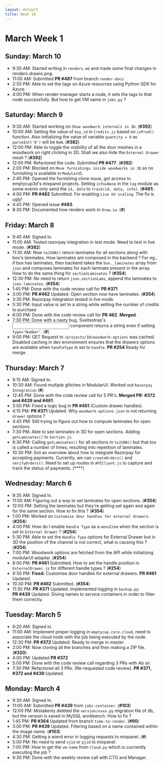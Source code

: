 ```yaml
---
layout: default
title: Week 10
---
```


# **March Week 1**
## **Sunday: March 10**
- 9:30  AM: Started writing in `renders.md` and made some final changes in renders.drawio.png.
- 11:00 AM: Submitted **PR #487** from branch `render-docs`.
- 2:30  PM: Able to set the tags on Azure resources using Python SDK for Azure.
- 4:00  PM: When render-manager starts a node, it sets the tags to that node successfully. But how to get VM name in `jobs.py` ?

## **Saturday: March 9**
- 9:30  AM: Started working on `Show woodwork internals in 3D`. (**#392**)
- 10:00 AM: Setting the value of `key_id` in `Credits.js` based on `isProd()` function. Also initializing the value of variable `quantity = 0` as `parseInt('0')` will be `NaN`. (**#382**)
- 12:00 PM: Able to toggle the visibility of all the door meshes in a woodwork on right clicking in 3D. Shall we also hide the `External Drawer` mesh ? (**#392**)
- 12:50 PM: Refactored the code. Submitted **PR #477**. (**#392**)
- 2:00  PM: Blocked on `Move furnishings inside woodworks in 3D` as no furnishing is available in `ModularUI`.
- 2:45  PM: Opened the furnishing clone issue, got access to emptycup3d's mixpanel projects. Setting `info=None` in the `log` module as some events only send the `id, data` to `track(id, data, info)`. (**#481**).
- 4:00  PM: **PR #482** Submitted. For enabling `Live UV scaling`. The fix is ugly!
- 4:45  PM: Opened issue **#483**.
- 8:30  PM: Documented how renders work in `draw.io`. (**#**)

## **Friday: March 8**
- 9:45  AM: Signed In.
- 11:00 AM: Tested razorpay integration in test mode. Need to test in live mode. (**#382**)
- 11:30 AM: Now `toJSON()` return laminates for all sections along with box's laminates. How laminates are composed in the backend ? For eg., if box has laminates, then backend takes the `box._laminates` array from `json` and composes laminates for each laminate present in the array. How to do the same thing for `sectionLaminates` ? (**#354**)
- 12:30 PM: No need to return `json.sectionLams`, append the laminates to `json.laminates`. (**#354**)
- 1:45  PM: Done with the code review call for **PR #371**
- 3:00  PM: **PR #462** Updated. Open section now have laminates. (**#354**)
- 3:30  PM: Razorpay integration tested in live mode.
- 5:30  PM: Input value is set to a string while setting the number of credits to purchase
- 6:00  PM: Done with the code review call for **PR 462**. **Merged**.
- 7:30  PM: Done with a nasty bug. Sveltestrap's <Input> component returns a string even if setting `type='Number'`. (**#**)
- 9:00  PM: GET Request to `/projects/10/woodwork-options` was cached. Disabled caching in dev environment ensures that the drawers options are available when `handleType` is set to `handle`. **PR #254** Ready for merge.

## **Thursday: March 7**
- 9:15  AM: Signed In.
- 10:30 AM: Found multiple glitches in ModularUI. Worked out `Razorpay Integration` (**#**)
- 12:45 PM: Done with the code review call for 5 PR's. **Merged PR:** **#372 and #439 and #461**.
- 3:00  PM: Fixed a logic bug in **PR #461** (Custom drawer handles).
- 4:15  PM: **PR #371** Updated. Why `woodwork-options.json` is not returning `drawer` options ?
- 4:45  PM: Still trying to figure out how to compute laminates for open sections.
- 7:30  PM: Able to see laminates in 3D for open sections. Adding `getLaminates()` to `Section.js`.
- 8:30  PM: Calling `getLaminates()` for all sections in `toJSON()` but that too is called a number of times, resulting into repetition of laminates.
- 10:30 PM: Got an overview about how to integrate Razorpay for accepting payments. Currently, we can `createOrders()` and `verifyOrders()`. Need to set up routes in `APIClient.js` to capture and track the status of payments. (****)

## **Wednesday: March 6**
- 9:35  AM: Signed In.
- 11:00 AM: Figuring out a way to set laminates for open sections. (**#354**)
- 12:00 PM: Setting the laminates but they're getting set again and again for the same section. How to fix this ? (**#354**)
- 1:00  PM: Worked on `Customise door handles for external drawers`. (**#254**)
- 4:00  PM: How do I enable `Handle Type` as a `menuItem` when the section is set to `External Drawer` ? (**#254**)
- 5:30  PM: Able to set the `Handle Type` options for External Drawer but in 3D the position of the channel is not correct, what is causing this ? (**#254**)
- 7:00  PM: Woodwork options are fetched from the API while initializing modularUI adaptar. (**#254**)
- 8:00  PM: **PR #461** Submitted. How to set the handle position in `ExternalDrawer.js` for different handle types ? (**#254**)
- 9:30  PM: **Fixed:** Customise door handles for external drawers. **PR #461** Updated.
- 10:30 PM: **PR #462** Submitted. (**#354**)
- 11:30 PM: **PR #371** Updated. Implemented logging in `backup.py`. <br> **PR #439** Updated. Giving names to service containers in order to filter them correctly.

## **Tuesday: March 5**
- 9:20  AM: Signed in.
- 11:00 AM: Implement proper logging in `emptycup.core.cloud`, need to associate the cloud node with the job being executed by the node.
- 12:30 PM: **PR #372** Updated. Ready to merge in master.
- 2:00  PM: Now cloning all the branches and then making a ZIP file. (**#320**)
- 4:00  PM: Updated **PR #372**
- 5:00  PM: Done with the code review call regarding 3 PRs with Ab sir.
- 7:30  PM: Refactored all 3 PRs. (Re-requested code review). **PR #371, #372 and #439** Updated.

## **Monday: March 4**
- 9:30  AM: Signed In.
- 11:00 AM: Submitted **PR #439** from `jobs-container`. (**#103**)
- 12:00 PM: Mistakenly deleted the `version/xxxx.py` migration file of db, but the version is saved in MySQL workbench. How to fix ?
- 1:45  PM: **PR #364** Updated from branch `time-to-render`. (**#90**)
- 3:00  PM: **PR #439** Updated. Filtering based on a name contained within the image name. (**#103**)
- 4:30  PM: Getting a wierd error in logging requests to mixpanel. (**#**)
- 5:00  PM: No need to send `sjid` or `pjid` to mixpanel.
- 7:00  PM: How to get the `vm-name` from `Cloud.py` which is currrently executing the job ?
- 9:30  PM: Done with the weekly review call with CTO and Manager.
